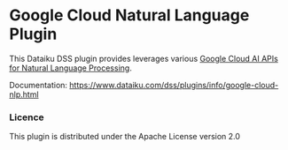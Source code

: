 # Google Cloud Natural Language Plugin

This Dataiku DSS plugin provides leverages various [Google Cloud AI APIs for Natural Language Processing](https://cloud.google.com/vision/).

Documentation: https://www.dataiku.com/dss/plugins/info/google-cloud-nlp.html

### Licence
This plugin is distributed under the Apache License version 2.0
